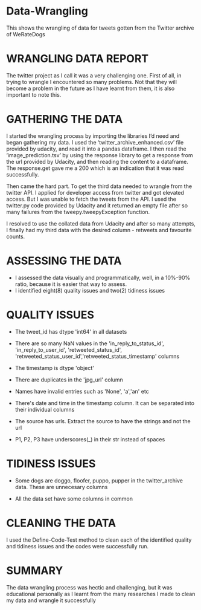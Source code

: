 # Data-Wrangling
This shows the wrangling of data for tweets gotten from the Twitter archive of WeRateDogs

# WRANGLING DATA REPORT
The twitter project as I call it was a very challenging one. First of all, in trying to wrangle I encountered so many problems. Not that they will become a problem in the future as I have learnt from them, it is also important to note this.

# GATHERING THE DATA
I started the wrangling process by importing the libraries I’d need and began gathering my data. I used the ‘twitter_archive_enhanced.csv’ file provided by udacity, and read it into a pandas dataframe. I then read the ‘image_prediction.tsv’ by using the response library to get a response from the url provided by Udacity, and then reading the content to a dataframe. The response.get gave me a 200 which is an indication that it was read successfully.

Then came the hard part. To get the third data needed to wrangle from the twitter API. I applied for developer access from twitter and got elevated access. But I was unable to fetch the tweets from the API. I used the twitter.py code provided by Udacity and it returned an empty file after so many failures from the tweepy.tweepyException function.

I resolved to use the collated data from Udacity and after so many attempts, I finally had my third data with the desired column - retweets and favourite counts.

# ASSESSING THE DATA
- I assessed the data visually and programmatically, well, in a 10%-90% ratio, because it is easier that way to assess.
- I identified eight(8) quality issues and two(2) tidiness issues

# QUALITY ISSUES
- The tweet_id has dtype 'int64' in all datasets

- There are so many NaN values in the 'in_reply_to_status_id', 'in_reply_to_user_id', 'retweeted_status_id', 'retweeted_status_user_id','retweeted_status_timestamp' columns

- The timestamp is dtype 'object'

- There are duplicates in the 'jpg_url' column

- Names have invalid entries such as 'None', 'a','an' etc

- There's date and time in the timestamp column. It can be separated into their individual columns

- The source has urls. Extract the source to have the strings and not the url

- P1, P2, P3 have underscores(_) in their str instead of spaces

# TIDINESS ISSUES
- Some dogs are doggo, floofer, puppo, pupper in the twitter_archive data. These are unnecesary columns

- All the data set have some columns in common

# CLEANING THE DATA
I used the Define-Code-Test method to clean each of the identified quality and tidiness issues and the codes were successfully run.

# SUMMARY
The data wrangling process was hectic and challenging, but it was educational personally as I learnt from the many researches I made to clean my data and wrangle it successfully
